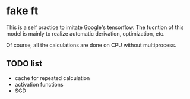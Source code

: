 # fake ft
This is a self practice to imitate Google's tensorflow.
The fucntion of this model is mainly to realize automatic derivation, optimization, etc.

Of course, all the calculations are done on CPU without multiprocess.

## TODO list
- cache for repeated calculation
- activation functions
- SGD
